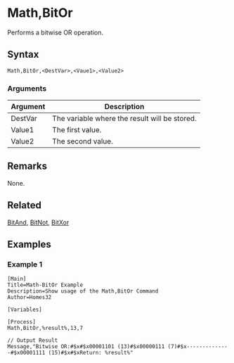 # Math,BitOr

Performs a bitwise OR operation.

## Syntax

```pebakery
Math,BitOr,<DestVar>,<Vaue1>,<Value2>
```

### Arguments

| Argument | Description |
| --- | --- |
| DestVar | The variable where the result will be stored. |
| Value1 | The first value. |
| Value2 | The second value. |

## Remarks

None.

## Related

[BitAnd](./BitAnd.md), [BitNot](./BitNot.md), [BitXor](./BitXor.md)

## Examples

### Example 1

```pebakery
[Main]
Title=Math-BitOr Example
Description=Show usage of the Math,BitOr Command
Author=Homes32

[Variables]

[Process]
Math,BitOr,%result%,13,7

// Output Result
Message,"Bitwise OR:#$x#$x00001101 (13)#$x00000111 (7)#$x--------------#$x00001111 (15)#$x#$xReturn: %result%"
```